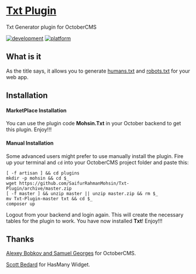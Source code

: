 # [Txt Plugin](https://github.com/SaifurRahmanMohsin/Txt-Plugin) #
Txt Generator plugin for OctoberCMS

[![development](https://img.shields.io/badge/state-Ready-red.svg)](https://img.shields.io/badge/state-Ready-red.svg)
[![platform](https://img.shields.io/badge/platform-October%20CMS-orange.svg)](https://img.shields.io/badge/platform-October%20CMS-orange.svg)

## What is it ##
As the title says, it allows you to generate [humans.txt](http://humanstxt.org/Standard.html) and [robots.txt](http://www.robotstxt.org/orig.html) for your web app.

## Installation ##
#### MarketPlace Installation ####
You can use the plugin code **Mohsin.Txt** in your October backend to get this plugin. Enjoy!!!

#### Manual Installation ####
Some advanced users might prefer to use manually install the plugin. Fire up your terminal and `cd` into your OctoberCMS project folder and paste this:
```
[ -f artisan ] && cd plugins
mkdir -p mohsin && cd $_
wget https://github.com/SaifurRahmanMohsin/Txt-Plugin/archive/master.zip
[ -f master ] && unzip master || unzip master.zip && rm $_
mv Txt-Plugin-master txt && cd $_
composer up

```
Logout from your backend and login again. This will create the necessary tables for the plugin to work. You have now installed **Txt**! Enjoy!!!

## Thanks ##
[Alexey Bobkov and Samuel Georges](http://octobercms.com) for OctoberCMS.

[Scott Bedard](https://github.com/scottbedard) for HasMany Widget.
